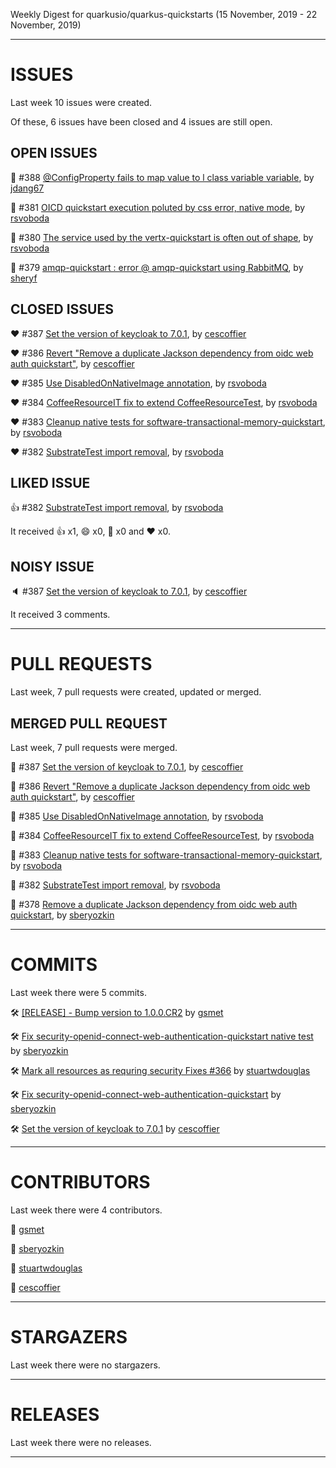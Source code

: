 Weekly Digest for quarkusio/quarkus-quickstarts (15 November, 2019 - 22 November, 2019)



 - - - 

# ISSUES

Last week 10 issues were created.

Of these, 6 issues have been closed and 4 issues are still open.

## OPEN ISSUES

:green_heart: #388 [ @ConfigProperty fails to map value to l class variable variable](https://github.com/quarkusio/quarkus-quickstarts/issues/388), by [jdang67](https://github.com/jdang67)

:green_heart: #381 [OICD quickstart execution poluted by css error, native mode](https://github.com/quarkusio/quarkus-quickstarts/issues/381), by [rsvoboda](https://github.com/rsvoboda)

:green_heart: #380 [The service used by the vertx-quickstart is often out of shape](https://github.com/quarkusio/quarkus-quickstarts/issues/380), by [rsvoboda](https://github.com/rsvoboda)

:green_heart: #379 [amqp-quickstart : error @ amqp-quickstart using RabbitMQ](https://github.com/quarkusio/quarkus-quickstarts/issues/379), by [sheryf](https://github.com/sheryf)

## CLOSED ISSUES

:heart: #387 [Set the version of keycloak to 7.0.1](https://github.com/quarkusio/quarkus-quickstarts/pull/387), by [cescoffier](https://github.com/cescoffier)

:heart: #386 [Revert "Remove a duplicate Jackson dependency from oidc web auth quickstart"](https://github.com/quarkusio/quarkus-quickstarts/pull/386), by [cescoffier](https://github.com/cescoffier)

:heart: #385 [Use DisabledOnNativeImage annotation](https://github.com/quarkusio/quarkus-quickstarts/pull/385), by [rsvoboda](https://github.com/rsvoboda)

:heart: #384 [CoffeeResourceIT fix to extend CoffeeResourceTest](https://github.com/quarkusio/quarkus-quickstarts/pull/384), by [rsvoboda](https://github.com/rsvoboda)

:heart: #383 [Cleanup native tests for software-transactional-memory-quickstart](https://github.com/quarkusio/quarkus-quickstarts/pull/383), by [rsvoboda](https://github.com/rsvoboda)

:heart: #382 [SubstrateTest import removal](https://github.com/quarkusio/quarkus-quickstarts/pull/382), by [rsvoboda](https://github.com/rsvoboda)

## LIKED ISSUE

:+1: #382 [SubstrateTest import removal](https://github.com/quarkusio/quarkus-quickstarts/pull/382), by [rsvoboda](https://github.com/rsvoboda)

It received :+1: x1, :smile: x0, :tada: x0 and :heart: x0.

## NOISY ISSUE

:speaker: #387 [Set the version of keycloak to 7.0.1](https://github.com/quarkusio/quarkus-quickstarts/pull/387), by [cescoffier](https://github.com/cescoffier)

It received 3 comments.



 - - - 

# PULL REQUESTS

Last week, 7 pull requests were created, updated or merged.

## MERGED PULL REQUEST

Last week, 7 pull requests were merged.

:purple_heart: #387 [Set the version of keycloak to 7.0.1](https://github.com/quarkusio/quarkus-quickstarts/pull/387), by [cescoffier](https://github.com/cescoffier)

:purple_heart: #386 [Revert "Remove a duplicate Jackson dependency from oidc web auth quickstart"](https://github.com/quarkusio/quarkus-quickstarts/pull/386), by [cescoffier](https://github.com/cescoffier)

:purple_heart: #385 [Use DisabledOnNativeImage annotation](https://github.com/quarkusio/quarkus-quickstarts/pull/385), by [rsvoboda](https://github.com/rsvoboda)

:purple_heart: #384 [CoffeeResourceIT fix to extend CoffeeResourceTest](https://github.com/quarkusio/quarkus-quickstarts/pull/384), by [rsvoboda](https://github.com/rsvoboda)

:purple_heart: #383 [Cleanup native tests for software-transactional-memory-quickstart](https://github.com/quarkusio/quarkus-quickstarts/pull/383), by [rsvoboda](https://github.com/rsvoboda)

:purple_heart: #382 [SubstrateTest import removal](https://github.com/quarkusio/quarkus-quickstarts/pull/382), by [rsvoboda](https://github.com/rsvoboda)

:purple_heart: #378 [Remove a duplicate Jackson dependency from oidc web auth quickstart](https://github.com/quarkusio/quarkus-quickstarts/pull/378), by [sberyozkin](https://github.com/sberyozkin)



 - - - 

# COMMITS

Last week there were 5 commits.

:hammer_and_wrench: [[RELEASE] - Bump version to 1.0.0.CR2](https://github.com/quarkusio/quarkus-quickstarts/commit/eb0533f70f8e8d76f00a55212506daa0aca927fc) by [gsmet](https://github.com/gsmet)

:hammer_and_wrench: [Fix security-openid-connect-web-authentication-quickstart native test](https://github.com/quarkusio/quarkus-quickstarts/commit/31c356c7d8490bcff7c97d4fe9df339714235d40) by [sberyozkin](https://github.com/sberyozkin)

:hammer_and_wrench: [Mark all resources as requring security  Fixes #366](https://github.com/quarkusio/quarkus-quickstarts/commit/67b41e6e9df16c5b97ea928dcefe42307eb94d2e) by [stuartwdouglas](https://github.com/stuartwdouglas)

:hammer_and_wrench: [Fix security-openid-connect-web-authentication-quickstart](https://github.com/quarkusio/quarkus-quickstarts/commit/30ef9f62dcb9d04ad5a38977c56afec1299c708b) by [sberyozkin](https://github.com/sberyozkin)

:hammer_and_wrench: [Set the version of keycloak to 7.0.1](https://github.com/quarkusio/quarkus-quickstarts/commit/782f70ecf97917cc32e7b4defad2967f5b41b459) by [cescoffier](https://github.com/cescoffier)



 - - - 

# CONTRIBUTORS

Last week there were 4 contributors.

:bust_in_silhouette: [gsmet](https://github.com/gsmet)

:bust_in_silhouette: [sberyozkin](https://github.com/sberyozkin)

:bust_in_silhouette: [stuartwdouglas](https://github.com/stuartwdouglas)

:bust_in_silhouette: [cescoffier](https://github.com/cescoffier)



 - - - 

# STARGAZERS

Last week there were no stargazers.



 - - - 

# RELEASES

Last week there were no releases.



 - - - 



